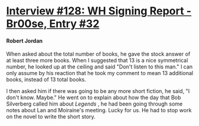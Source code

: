 # [Interview #128: WH Signing Report - Br00se, Entry #32](https://www.theoryland.com/intvmain.php?i=128#32)

#### Robert Jordan

When asked about the total number of books, he gave the stock answer of at least three more books. When I suggested that 13 is a nice symmetrical number, he looked up at the ceiling and said "Don't listen to this man." I can only assume by his reaction that he took my comment to mean 13 additional books, instead of 13 total books.

I then asked him if there was going to be any more short fiction, he said, "I don't know. Maybe." He went on to explain about how the day that Bob Silverberg called him about
*Legends*
, he had been going through some notes about Lan and Moiraine's meeting. Lucky for us. He had to stop work on the novel to write the short story.

